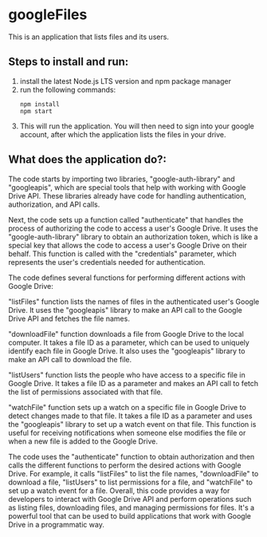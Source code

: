 # googleFiles
This is an application that lists files and its users.

## Steps to install and run:
1. install the latest Node.js LTS version and npm package manager
2. run the following commands:
    ```
    npm install
    npm start
    ```
3. This will run the application. You will then need to sign into your google account, after which the application lists the files in your drive.

## What does the application do?:

The code starts by importing two libraries, "google-auth-library" and "googleapis", which are special tools that help with working with Google Drive API. These libraries already have code for handling authentication, authorization, and API calls.

Next, the code sets up a function called "authenticate" that handles the process of authorizing the code to access a user's Google Drive. It uses the "google-auth-library" library to obtain an authorization token, which is like a special key that allows the code to access a user's Google Drive on their behalf. This function is called with the "credentials" parameter, which represents the user's credentials needed for authentication.

The code defines several functions for performing different actions with Google Drive:

"listFiles" function lists the names of files in the authenticated user's Google Drive. It uses the "googleapis" library to make an API call to the Google Drive API and fetches the file names.

"downloadFile" function downloads a file from Google Drive to the local computer. It takes a file ID as a parameter, which can be used to uniquely identify each file in Google Drive. It also uses the "googleapis" library to make an API call to download the file.

"listUsers" function lists the people who have access to a specific file in Google Drive. It takes a file ID as a parameter and makes an API call to fetch the list of permissions associated with that file.

"watchFile" function sets up a watch on a specific file in Google Drive to detect changes made to that file. It takes a file ID as a parameter and uses the "googleapis" library to set up a watch event on that file. This function is useful for receiving notifications when someone else modifies the file or when a new file is added to the Google Drive.

The code uses the "authenticate" function to obtain authorization and then calls the different functions to perform the desired actions with Google Drive. For example, it calls "listFiles" to list the file names, "downloadFile" to download a file, "listUsers" to list permissions for a file, and "watchFile" to set up a watch event for a file.
Overall, this code provides a way for developers to interact with Google Drive API and perform operations such as listing files, downloading files, and managing permissions for files. It's a powerful tool that can be used to build applications that work with Google Drive in a programmatic way.



